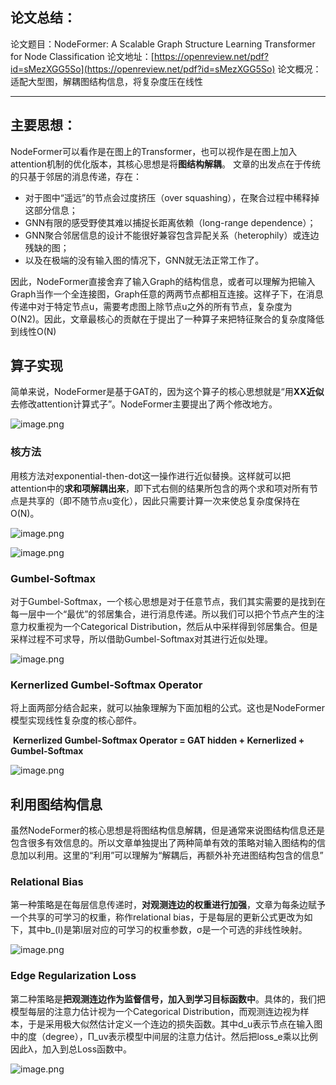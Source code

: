 ## 论文总结：

论文题目：NodeFormer: A Scalable Graph Structure Learning Transformer for Node Classification
论文地址：[https://openreview.net/pdf?id=sMezXGG5So](https://openreview.net/pdf?id=sMezXGG5So)
论文概况：适配大型图，解耦图结构信息，将复杂度压在线性

---

## 主要思想：

​	NodeFormer可以看作是在图上的Transformer，也可以视作是在图上加入attention机制的优化版本，其核心思想是将**图结构解耦**。
文章的出发点在于传统的只基于邻居的消息传递，存在：

   - 对于图中“遥远”的节点会过度挤压（over squashing），在聚合过程中稀释掉这部分信息；
   - GNN有限的感受野使其难以捕捉长距离依赖（long-range dependence）；
   - GNN聚合邻居信息的设计不能很好兼容包含异配关系（heterophily）或连边残缺的图；
   - 以及在极端的没有输入图的情况下，GNN就无法正常工作了。

​	因此，NodeFormer直接舍弃了输入Graph的结构信息，或者可以理解为把输入Graph当作一个全连接图，Graph任意的两两节点都相互连接。这样子下，在消息传递中对于特定节点u，需要考虑图上除节点u之外的所有节点，复杂度为O(N2)。因此，文章最核心的贡献在于提出了一种算子来把特征聚合的复杂度降低到线性O(N)

## 算子实现
​	简单来说，NodeFormer是基于GAT的，因为这个算子的核心思想就是“用**XX近似**去修改attention计算式子”。NodeFormer主要提出了两个修改地方。

![image.png](https://cdn.nlark.com/yuque/0/2023/png/2381046/1685617795677-a9961696-d6f1-4530-afa1-193059f0b7e7.png#averageHue=%23ececec&clientId=u44784d99-a69c-4&from=paste&height=76&id=uf92b1c43&originHeight=95&originWidth=464&originalType=binary&ratio=1.25&rotation=0&showTitle=false&size=21118&status=done&style=none&taskId=ua4b8810f-296f-42db-b171-a5209e07fd6&title=&width=371.2)

### 核方法
​	用核方法对exponential-then-dot这一操作进行近似替换。这样就可以把attention中的**求和项解耦出来**，即下式右侧的结果所包含的两个求和项对所有节点是共享的（即不随节点u变化），因此只需要计算一次来使总复杂度保持在O(N)。

![image.png](https://cdn.nlark.com/yuque/0/2023/png/2381046/1685617861800-e3c5467e-b6c3-4ed7-9f0b-875c5522bd84.png#averageHue=%23e7e7e7&clientId=u44784d99-a69c-4&from=paste&height=33&id=u8cceb583&originHeight=41&originWidth=393&originalType=binary&ratio=1.25&rotation=0&showTitle=false&size=10724&status=done&style=none&taskId=u1c8899bc-76d2-4f68-bb09-2666d42608d&title=&width=314.4)

![image.png](https://cdn.nlark.com/yuque/0/2023/png/2381046/1685618161628-ea31d7bd-efa1-4fa2-9835-44f8f43382f1.png#averageHue=%23eeeeee&clientId=u44784d99-a69c-4&from=paste&height=78&id=u1ca9368c&originHeight=98&originWidth=775&originalType=binary&ratio=1.25&rotation=0&showTitle=false&size=31035&status=done&style=none&taskId=u51ef9692-d444-4232-9f15-7cb7d14647f&title=&width=620)

### Gumbel-Softmax
​	对于Gumbel-Softmax，一个核心思想是对于任意节点，我们其实需要的是找到在每一层中一个“最优”的邻居集合，进行消息传递。所以我们可以把个节点产生的注意力权重视为一个Categorical Distribution，然后从中采样得到邻居集合。但是采样过程不可求导，所以借助Gumbel-Softmax对其进行近似处理。

![image.png](https://cdn.nlark.com/yuque/0/2023/png/2381046/1685618320330-c15968e5-fcda-4ea0-a391-bc8e9cd59426.png#averageHue=%23f2f2f2&clientId=u44784d99-a69c-4&from=paste&height=83&id=u7cd7c915&originHeight=104&originWidth=784&originalType=binary&ratio=1.25&rotation=0&showTitle=false&size=27614&status=done&style=none&taskId=u6859a87a-bcfe-4ca8-a2a2-c2774e2897d&title=&width=627.2)

### Kernerlized Gumbel-Softmax Operator
将上面两部分结合起来，就可以抽象理解为下面加粗的公式。这也是NodeFormer模型实现线性复杂度的核心部件。

​						**Kernerlized Gumbel-Softmax Operator = GAT hidden + Kernerlized + Gumbel-Softmax**

![image.png](https://cdn.nlark.com/yuque/0/2023/png/2381046/1685618414737-588d77b6-0f68-4910-b32c-347552b32567.png#averageHue=%23f4f0ee&clientId=u44784d99-a69c-4&from=paste&height=466&id=u7f5c4a90&originHeight=582&originWidth=1096&originalType=binary&ratio=1.25&rotation=0&showTitle=false&size=333581&status=done&style=none&taskId=u3b8461f6-6d74-40d5-82e0-3a59e0213e3&title=&width=876.8)

## 利用图结构信息
​	虽然NodeFormer的核心思想是将图结构信息解耦，但是通常来说图结构信息还是包含很多有效信息的。所以文章单独提出了两种简单有效的策略对输入图结构的信息加以利用。这里的“利用”可以理解为“解耦后，再额外补充进图结构包含的信息”
### **Relational Bias**
​	第一种策略是在每层信息传递时，**对观测连边的权重进行加强**，文章为每条边赋予一个共享的可学习的权重，称作relational bias，于是每层的更新公式更改为如下，其中b_(l)是第l层对应的可学习的权重参数，σ是一个可选的非线性映射。

![image.png](https://cdn.nlark.com/yuque/0/2023/png/2381046/1685618701498-30cbebc0-e3b6-4ed0-82fd-9556d01857d8.png#averageHue=%23f4f4f4&clientId=u44784d99-a69c-4&from=paste&height=63&id=u1acc6d60&originHeight=79&originWidth=417&originalType=binary&ratio=1.25&rotation=0&showTitle=false&size=10371&status=done&style=none&taskId=ua6cc6b9b-fc65-429a-ad69-90f28c94389&title=&width=333.6)

### **Edge Regularization Loss**
​	第二种策略是**把观测连边作为监督信号，加入到学习目标函数中**。具体的，我们把模型每层的注意力估计视为一个Categorical Distribution，而观测连边视为样本，于是采用极大似然估计定义一个连边的损失函数。其中d_u表示节点在输入图中的度（degree），Π_uv表示模型中间层的注意力估计。然后把loss_e乘以比例因此λ，加入到总Loss函数中。

![image.png](https://cdn.nlark.com/yuque/0/2023/png/2381046/1685618825650-1caf1360-23f4-4fa4-94de-3c5999b980aa.png#averageHue=%23f4f4f4&clientId=u44784d99-a69c-4&from=paste&height=83&id=ue91c5d08&originHeight=104&originWidth=523&originalType=binary&ratio=1.25&rotation=0&showTitle=false&size=15210&status=done&style=none&taskId=u649adf7c-d3b2-416a-8786-65123611ded&title=&width=418.4)
